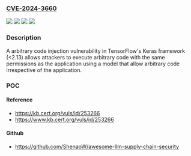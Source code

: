 ### [CVE-2024-3660](https://cve.mitre.org/cgi-bin/cvename.cgi?name=CVE-2024-3660)
![](https://img.shields.io/static/v1?label=Product&message=keras&color=blue)
![](https://img.shields.io/static/v1?label=Version&message=*%3C%202.13%20&color=brighgreen)
![](https://img.shields.io/static/v1?label=Vulnerability&message=CWE-502%20Deserialization%20of%20Untrusted%20Data&color=brighgreen)
![](https://img.shields.io/static/v1?label=Vulnerability&message=CWE-94%20Improper%20Control%20of%20Generation%20of%20Code%20('Code%20Injection')&color=brighgreen)

### Description

A arbitrary code injection vulnerability in TensorFlow's Keras framework (<2.13) allows attackers to execute arbitrary code with the same permissions as the application using a model that allow arbitrary code irrespective of the application.

### POC

#### Reference
- https://kb.cert.org/vuls/id/253266
- https://www.kb.cert.org/vuls/id/253266

#### Github
- https://github.com/ShenaoW/awesome-llm-supply-chain-security


